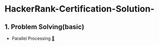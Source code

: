 # HackerRank-Certification-Solution-
## 1. Problem Solving(basic)
* Parallel Processing [:link:](https://github.com/khan-mujeeb/HackerRank-Certification-Solution-/tree/main/Problem%20Solving%20basics)
